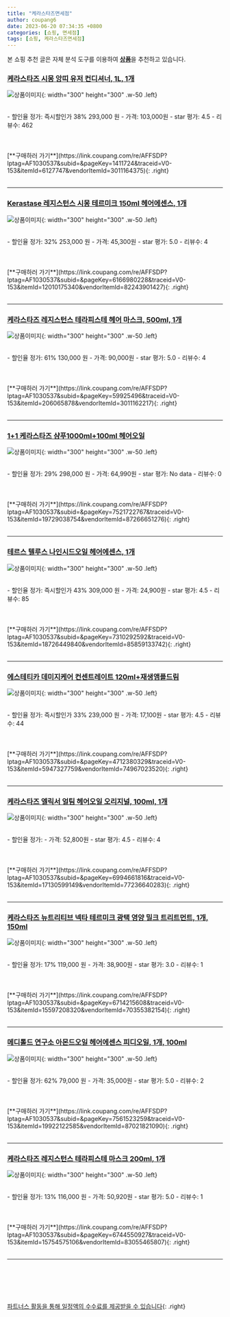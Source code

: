 ```yaml
---
title: "케라스타즈면세점"
author: coupang6
date: 2023-06-20 07:34:35 +0800
categories: [쇼핑, 면세점]
tags: [쇼핑, 케라스타즈면세점]
---
```


본 쇼핑 추천 글은 자체 분석 도구를 이용하여 [**상품**](https://link.coupang.com/a/bao1ui)을 추천하고 있습니다.

### [케라스타즈 시몽 앙띠 유저 컨디셔너, 1L, 1개](https://link.coupang.com/re/AFFSDP?lptag=AF1030537&subid=&pageKey=1411724&traceid=V0-153&itemId=6127747&vendorItemId=3011164375)

![상품이미지](https://thumbnail7.coupangcdn.com/thumbnails/remote/230x230ex/image/vendor_inventory/images/2019/01/16/10/6/9c5050ec-5879-4bd6-a3a6-d9e52639529a.jpg){: width="300" height="300" .w-50 .left}


<br>
- 할인율 정가: 즉시할인가 38%  293,000   원
- 가격: 103,000원
- star 평가: 4.5
- 리뷰수: 462
<br>
<br>
<br>
<br>
[**구매하러 가기**](https://link.coupang.com/re/AFFSDP?lptag=AF1030537&subid=&pageKey=1411724&traceid=V0-153&itemId=6127747&vendorItemId=3011164375){: .right}
<br>
<br>

---

### [Kerastase 레지스턴스 시몽 테르미크 150ml 헤어에센스, 1개](https://link.coupang.com/re/AFFSDP?lptag=AF1030537&subid=&pageKey=6166980228&traceid=V0-153&itemId=12010175340&vendorItemId=82243901427)

![상품이미지](https://thumbnail6.coupangcdn.com/thumbnails/remote/230x230ex/image/vendor_inventory/a6cb/1c29010678594969c56446b58626ffa18cef0db210adbec039b9a8e26fc4.jpg){: width="300" height="300" .w-50 .left}


<br>
- 할인율 정가: 32%  253,000   원
- 가격: 45,300원
- star 평가: 5.0
- 리뷰수: 4
<br>
<br>
<br>
<br>
[**구매하러 가기**](https://link.coupang.com/re/AFFSDP?lptag=AF1030537&subid=&pageKey=6166980228&traceid=V0-153&itemId=12010175340&vendorItemId=82243901427){: .right}
<br>
<br>

---

### [케라스타즈 레지스턴스 테라피스테 헤어 마스크, 500ml, 1개](https://link.coupang.com/re/AFFSDP?lptag=AF1030537&subid=&pageKey=59925496&traceid=V0-153&itemId=206065878&vendorItemId=3011162217)

![상품이미지](https://thumbnail8.coupangcdn.com/thumbnails/remote/230x230ex/image/vendor_inventory/bb5d/d22d63e333adccab2e191cfc27da08ed8c56d7236af5e6f518334dd08181.jpg){: width="300" height="300" .w-50 .left}


<br>
- 할인율 정가: 61%  130,000   원
- 가격: 90,000원
- star 평가: 5.0
- 리뷰수: 4
<br>
<br>
<br>
<br>
[**구매하러 가기**](https://link.coupang.com/re/AFFSDP?lptag=AF1030537&subid=&pageKey=59925496&traceid=V0-153&itemId=206065878&vendorItemId=3011162217){: .right}
<br>
<br>

---

### [1+1 케라스타즈 샴푸1000ml+100ml 헤어오일](https://link.coupang.com/re/AFFSDP?lptag=AF1030537&subid=&pageKey=7521722767&traceid=V0-153&itemId=19729038754&vendorItemId=87266651276)

![상품이미지](https://thumbnail6.coupangcdn.com/thumbnails/remote/230x230ex/image/vendor_inventory/90e9/7f580eca1c9cd784deb8b84363e003b257fab0deb0691237fe35f2587055.jpg){: width="300" height="300" .w-50 .left}


<br>
- 할인율 정가: 29%  298,000   원
- 가격: 64,990원
- star 평가: No data
- 리뷰수: 0
<br>
<br>
<br>
<br>
[**구매하러 가기**](https://link.coupang.com/re/AFFSDP?lptag=AF1030537&subid=&pageKey=7521722767&traceid=V0-153&itemId=19729038754&vendorItemId=87266651276){: .right}
<br>
<br>

---

### [테르스 텔루스 나인시드오일 헤어에센스, 1개](https://link.coupang.com/re/AFFSDP?lptag=AF1030537&subid=&pageKey=7310292592&traceid=V0-153&itemId=18726449840&vendorItemId=85859133742)

![상품이미지](https://thumbnail7.coupangcdn.com/thumbnails/remote/230x230ex/image/vendor_inventory/b43f/c67755eb6cb6a28d8bf476538610122acacdadc553bc90e57eab6b458a57.jpg){: width="300" height="300" .w-50 .left}


<br>
- 할인율 정가: 즉시할인가 43%  309,000   원
- 가격: 24,900원
- star 평가: 4.5
- 리뷰수: 85
<br>
<br>
<br>
<br>
[**구매하러 가기**](https://link.coupang.com/re/AFFSDP?lptag=AF1030537&subid=&pageKey=7310292592&traceid=V0-153&itemId=18726449840&vendorItemId=85859133742){: .right}
<br>
<br>

---

### [에스테티카 데미지케어 컨센트레이트 120ml+재생앰플드림](https://link.coupang.com/re/AFFSDP?lptag=AF1030537&subid=&pageKey=4712380329&traceid=V0-153&itemId=5947327759&vendorItemId=74967023520)

![상품이미지](https://thumbnail9.coupangcdn.com/thumbnails/remote/230x230ex/image/vendor_inventory/6518/85468a74698aa09df20f30e3a803513d29335a342b5da7ea29978b841b3d.jpg){: width="300" height="300" .w-50 .left}


<br>
- 할인율 정가: 즉시할인가 33%  239,000   원
- 가격: 17,100원
- star 평가: 4.5
- 리뷰수: 44
<br>
<br>
<br>
<br>
[**구매하러 가기**](https://link.coupang.com/re/AFFSDP?lptag=AF1030537&subid=&pageKey=4712380329&traceid=V0-153&itemId=5947327759&vendorItemId=74967023520){: .right}
<br>
<br>

---

### [케라스타즈 엘릭서 얼팀 헤어오일 오리지널, 100ml, 1개](https://link.coupang.com/re/AFFSDP?lptag=AF1030537&subid=&pageKey=6994661816&traceid=V0-153&itemId=17130599149&vendorItemId=77236640283)

![상품이미지](https://thumbnail6.coupangcdn.com/thumbnails/remote/230x230ex/image/vendor_inventory/e78f/4583c1fc848da8ebd99ad8b475e3e824057a25a0a02644b99e97e85c1850.jpg){: width="300" height="300" .w-50 .left}


<br>
- 할인율 정가: 
- 가격: 52,800원
- star 평가: 4.5
- 리뷰수: 4
<br>
<br>
<br>
<br>
[**구매하러 가기**](https://link.coupang.com/re/AFFSDP?lptag=AF1030537&subid=&pageKey=6994661816&traceid=V0-153&itemId=17130599149&vendorItemId=77236640283){: .right}
<br>
<br>

---

### [케라스타즈 뉴트리티브 넥타 테르미크 광택 영양 밀크 트리트먼트, 1개, 150ml](https://link.coupang.com/re/AFFSDP?lptag=AF1030537&subid=&pageKey=6714215608&traceid=V0-153&itemId=15597208320&vendorItemId=70355382154)

![상품이미지](https://thumbnail6.coupangcdn.com/thumbnails/remote/230x230ex/image/vendor_inventory/8b2d/8dc77007d9d19dc2ba466ab90d93739228f98b84eedc0bbb67c0276eada0.png){: width="300" height="300" .w-50 .left}


<br>
- 할인율 정가: 17%  119,000   원
- 가격: 38,900원
- star 평가: 3.0
- 리뷰수: 1
<br>
<br>
<br>
<br>
[**구매하러 가기**](https://link.coupang.com/re/AFFSDP?lptag=AF1030537&subid=&pageKey=6714215608&traceid=V0-153&itemId=15597208320&vendorItemId=70355382154){: .right}
<br>
<br>

---

### [메디톨드 연구소 아몬드오일 헤어에센스 피디오일, 1개, 100ml](https://link.coupang.com/re/AFFSDP?lptag=AF1030537&subid=&pageKey=7561523259&traceid=V0-153&itemId=19922122585&vendorItemId=87021821090)

![상품이미지](https://thumbnail6.coupangcdn.com/thumbnails/remote/230x230ex/image/vendor_inventory/3a5c/cc59ec7f97466219501b2c41dc63a167094d8fb31b045aad435d3db5c399.jpg){: width="300" height="300" .w-50 .left}


<br>
- 할인율 정가: 62%  79,000   원
- 가격: 35,000원
- star 평가: 5.0
- 리뷰수: 2
<br>
<br>
<br>
<br>
[**구매하러 가기**](https://link.coupang.com/re/AFFSDP?lptag=AF1030537&subid=&pageKey=7561523259&traceid=V0-153&itemId=19922122585&vendorItemId=87021821090){: .right}
<br>
<br>

---

### [케라스타즈 레지스턴스 테라피스테 마스크 200ml, 1개](https://link.coupang.com/re/AFFSDP?lptag=AF1030537&subid=&pageKey=6744550927&traceid=V0-153&itemId=15754575106&vendorItemId=83055465807)

![상품이미지](https://thumbnail10.coupangcdn.com/thumbnails/remote/230x230ex/image/vendor_inventory/d110/6362e958d2dd4bfb16394677ef7d9719a135f8a73e9e0e67f15bff607206.jpg){: width="300" height="300" .w-50 .left}


<br>
- 할인율 정가: 13%  116,000   원
- 가격: 50,920원
- star 평가: 5.0
- 리뷰수: 1
<br>
<br>
<br>
<br>
[**구매하러 가기**](https://link.coupang.com/re/AFFSDP?lptag=AF1030537&subid=&pageKey=6744550927&traceid=V0-153&itemId=15754575106&vendorItemId=83055465807){: .right}
<br>
<br>

---
<br><br><br><br><br> [파트너스 활동을 통해 일정액의 수수료를 제공받을 수 있습니다](https://link.coupang.com/a/bao1ui){: .right}
